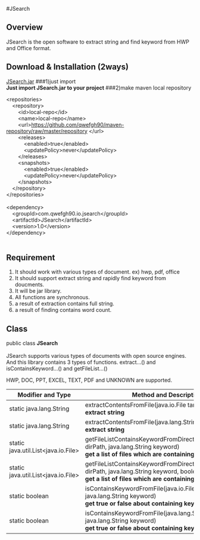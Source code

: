 #JSearch

## Overview
JSearch is the open software to extract string and find keyword from HWP and Office format.

## Download & Installation (2ways)
[JSearch.jar](https://github.com/qwefgh90/JSearch/raw/master/JSearch-1.0-SHADED.jar)
###1)just import
<br> **Just import JSearch.jar to your project**
###2)make maven local repository

&lt;repositories&gt;<br>
&nbsp;&nbsp;&nbsp;&nbsp;&lt;repository&gt;<br>
&nbsp;&nbsp;&nbsp;&nbsp;&nbsp;&nbsp;&nbsp;&nbsp;&lt;id&gt;local-repo&lt;/id&gt;<br>
&nbsp;&nbsp;&nbsp;&nbsp;&nbsp;&nbsp;&nbsp;&nbsp;&lt;name&gt;local-repo&lt;/name&gt;<br>
&nbsp;&nbsp;&nbsp;&nbsp;&nbsp;&nbsp;&nbsp;&nbsp;&lt;url&gt;https://github.com/qwefgh90/maven-repository/raw/master/repository &lt;/url&gt;<br>
&nbsp;&nbsp;&nbsp;&nbsp;&nbsp;&nbsp;&nbsp;&nbsp;&lt;releases&gt;<br>
&nbsp;&nbsp;&nbsp;&nbsp;&nbsp;&nbsp;&nbsp;&nbsp;&nbsp;&nbsp;&nbsp;&nbsp;&lt;enabled&gt;true&lt;/enabled&gt;<br>
&nbsp;&nbsp;&nbsp;&nbsp;&nbsp;&nbsp;&nbsp;&nbsp;&nbsp;&nbsp;&nbsp;&nbsp;&lt;updatePolicy&gt;never&lt;/updatePolicy&gt;<br>
&nbsp;&nbsp;&nbsp;&nbsp;&nbsp;&nbsp;&nbsp;&nbsp;&lt;/releases&gt;<br>
&nbsp;&nbsp;&nbsp;&nbsp;&nbsp;&nbsp;&nbsp;&nbsp;&lt;snapshots&gt;<br>
&nbsp;&nbsp;&nbsp;&nbsp;&nbsp;&nbsp;&nbsp;&nbsp;&nbsp;&nbsp;&nbsp;&nbsp;&lt;enabled&gt;true&lt;/enabled&gt;<br>
&nbsp;&nbsp;&nbsp;&nbsp;&nbsp;&nbsp;&nbsp;&nbsp;&nbsp;&nbsp;&nbsp;&nbsp;&lt;updatePolicy&gt;never&lt;/updatePolicy&gt;<br>
&nbsp;&nbsp;&nbsp;&nbsp;&nbsp;&nbsp;&nbsp;&nbsp;&lt;/snapshots&gt;<br>
&nbsp;&nbsp;&nbsp;&nbsp;&lt;/repository&gt; <br>
&lt;/repositories&gt;<br>
	<br>
&lt;dependency&gt;<br>
&nbsp;&nbsp;&nbsp;&nbsp;&lt;groupId&gt;com.qwefgh90.io.jsearch&lt;/groupId&gt;<br>
&nbsp;&nbsp;&nbsp;&nbsp;&lt;artifactId&gt;JSearch&lt;/artifactId&gt;<br>
&nbsp;&nbsp;&nbsp;&nbsp;&lt;version&gt;1.0&lt;/version&gt;<br>
&lt;/dependency&gt;<br>
<br>
## Requirement
1. It should work with various types of document. ex) hwp, pdf, office 
2. It should support extract string and rapidly find keyword from doucments.
3. It will be jar library.
4. All functions are synchronous.
5. a result of extraction contains full string.
6. a result of finding contains word count.

## Class

public class **JSearch**<br><br>
JSearch supports various types of documents with open source engines.<br>
And this library contains 3 types of functions. extract...() and isContainsKeyword...() and getFileList...() 

HWP, DOC, PPT, EXCEL, TEXT, PDF and UNKNOWN are supported.


| Modifier and Type        | Method and Description |
| ------------- | -----|
| static java.lang.String |	extractContentsFromFile(java.io.File target) <br><strong> extract string </strong> |
| static java.lang.String |	extractContentsFromFile(java.lang.String filePath) <br><strong>  extract string </strong> |
| static java.util.List<java.io.File> |	getFileListContainsKeywordFromDirectory(java.lang.String dirPath, java.lang.String keyword) <br><strong>  get a list of files which are containing keyword. </strong> |
| static java.util.List<java.io.File> |	getFileListContainsKeywordFromDirectory(java.lang.String dirPath, java.lang.String keyword, boolean recursive) <br><strong>  get a list of files which are containing keyword. </strong> |
| static boolean |	isContainsKeywordFromFile(java.io.File file, java.lang.String keyword) <br><strong> get true or false about containing keyword. </strong> |
| static boolean |	isContainsKeywordFromFile(java.lang.String filePath, java.lang.String keyword) <br><strong>  get true or false about containing keyword. </strong> |

